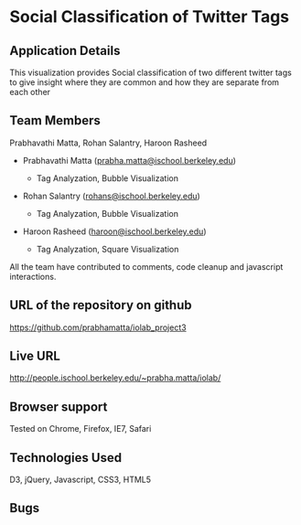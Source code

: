 Social Classification of Twitter Tags
=====
Application Details
----
This visualization provides Social classification of two different twitter tags to give insight where they are common and how they are separate from each other

Team Members
-----------------
Prabhavathi Matta,
Rohan Salantry,
Haroon Rasheed 

<!-- Team member responsibilities (i.e. what each person did on the project) -->

* Prabhavathi Matta  (prabha.matta@ischool.berkeley.edu)
    - Tag Analyzation, Bubble Visualization 

* Rohan Salantry  (rohans@ischool.berkeley.edu)
    - Tag Analyzation, Bubble Visualization 
    
* Haroon Rasheed (haroon@ischool.berkeley.edu)
    - Tag Analyzation, Square Visualization 

 All the team have contributed to comments, code cleanup and javascript interactions.



URL of the repository on github
---
https://github.com/prabhamatta/iolab_project3


Live URL
---
http://people.ischool.berkeley.edu/~prabha.matta/iolab/

Browser support
---
Tested on Chrome, Firefox, IE7, Safari


Technologies Used
---
D3, jQuery, Javascript, CSS3, HTML5


Bugs
---
